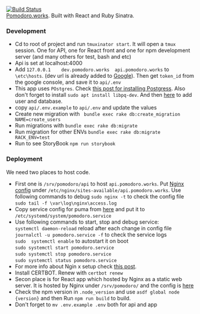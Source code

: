 [![Build Status](https://img.shields.io/endpoint.svg?url=https%3A%2F%2Factions-badge.atrox.dev%2Fsizief%2Fpomodoro%2Fbadge%3Fref%3Dmaster&style=for-the-badge)](https://actions-badge.atrox.dev/sizief/pomodoro/goto?ref=master)    
[Pomodoro.works](https://pomodoro.works). Built with React and Ruby Sinatra. 

### Development

- Cd to root of project and run `tmuxinator start`. It will open a `tmux` session. One for API, one for React front and one for npm development server (and many others for test, bash and etc)   
- Api is set at localhost:4000  
- Add `127.0.0.1	dev.pomodoro.works 	api.pomodoro.works` to `\etc\hosts`. (dev url is already added to [Google](https://console.developers.google.com/apis/credentials?project=pomodoro-1574243762652)). Then get `token_id` from the google console, and save it to `api/.env`
- This app uses `POstgres`. Check [this post for installing Postgress](https://www.digitalocean.com/community/tutorials/how-to-install-and-use-postgresql-on-ubuntu-18-04). Also don't forget to install `sudo apt install libpq-dev`. And then [here](https://github.com/sizief/cheatsheet/blob/master/postgres.md) to add user and database.
- copy `api/.env.example` to `api/.env` and update the values
- Create new migration with ` bundle exec rake db:create_migration NAME=create_users`  
- Run migrations with `bundle exec rake db:migrate`
- Run migration for other ENVs `bundle exec rake db:migrate RACK_ENV=test`
- Run to see StoryBook `npm run storybook`

### Deployment

We need two places to host code. 
- First one is `/srv/pomodoro/api` to host `api.pomodoro.works`. Put [Nginx config](api/config/api.nginx) under `/etc/nginx/sites-available/api.pomodoro.works`. Use following commands to debug
  `sudo nginx -t` to check the config file  
  `sudo tail -f \var\log\nginx\access.log`
- Copy service config for puma from [here](api/config/api.systemd) and put it to `/etc/systemd/system/pomodoro.service`
- Use following commands to start, stop and debug service:  
  `systemctl daemon-reload` reload after each change in config file  
  `journalctl -u pomodoro.service -f` to check the service logs  
  `sudo  systemctl enable` to autostart it on boot  
  `sudo systemctl start pomodoro.service`  
  `sudo systemctl stop pomodoro.service`  
  `sudo systemctl status pomodoro.service`  
- For more info about Ngin x setup check [this post](https://www.digitalocean.com/community/tutorials/how-to-set-up-nginx-server-blocks-virtual-hosts-on-ubuntu-16-04).   
- Install CERTBOT. Renew with `certbot renew`
- Secon place is for React app which hosted by Nginx as a static web server. It is hosted by Nginx under `/srv/pomodoro/` and the config is [here](app/config/app.nginx) 
- Check the npm version in `.node_version` and use `asdf global node {version}` and then Run `npm run build` to build.
- Don't forget to `mv .env.example .env` both for api and app

